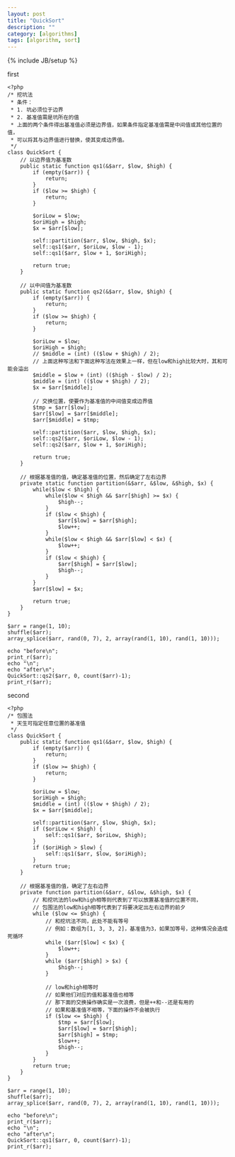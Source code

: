 ```yaml
---
layout: post
title: "QuickSort"
description: ""
category: [algorithms]
tags: [algorithm, sort]
---
```

{% include JB/setup %}

first

	<?php
	/* 挖坑法
	 * 条件：
	 * 1. 坑必须位于边界
	 * 2. 基准值需是坑所在的值
	 * 上面的两个条件得出基准值必须是边界值，如果条件指定基准值需是中间值或其他位置的值，
	 * 可以将其与边界值进行替换，使其变成边界值。
	 */
	class QuickSort {
		// 以边界值为基准数
		public static function qs1(&$arr, $low, $high) {
			if (empty($arr)) {
				return;
			}
			if ($low >= $high) {
				return;
			}

			$oriLow = $low;
			$oriHigh = $high;
			$x = $arr[$low];

			self::partition($arr, $low, $high, $x);
			self::qs1($arr, $oriLow, $low - 1);
			self::qs1($arr, $low + 1, $oriHigh);

			return true;
		}

		// 以中间值为基准数
		public static function qs2(&$arr, $low, $high) {
			if (empty($arr)) {
				return;
			}
			if ($low >= $high) {
				return;
			}

			$oriLow = $low;
			$oriHigh = $high;
			// $middle = (int) (($low + $high) / 2);
			// 上面这种写法和下面这种写法在效果上一样，但在low和high比较大时，其和可能会溢出
			$middle = $low + (int) (($high - $low) / 2);
			$middle = (int) (($low + $high) / 2);
			$x = $arr[$middle];

			// 交换位置，使要作为基准值的中间值变成边界值
			$tmp = $arr[$low];
			$arr[$low] = $arr[$middle];
			$arr[$middle] = $tmp;

			self::partition($arr, $low, $high, $x);
			self::qs2($arr, $oriLow, $low - 1);
			self::qs2($arr, $low + 1, $oriHigh);
			
			return true;
		}

		// 根据基准值的值，确定基准值的位置，然后确定了左右边界
		private static function partition(&$arr, &$low, &$high, $x) {
			while($low < $high) {
				while($low < $high && $arr[$high] >= $x) {
					$high--;
				}
				if ($low < $high) {
					$arr[$low] = $arr[$high];
					$low++;
				}
				while($low < $high && $arr[$low] < $x) {
					$low++;
				}
				if ($low < $high) {
					$arr[$high] = $arr[$low];
					$high--;
				}
			}
			$arr[$low] = $x;

			return true;
		}
	}

	$arr = range(1, 10);
	shuffle($arr);
	array_splice($arr, rand(0, 7), 2, array(rand(1, 10), rand(1, 10)));

	echo "before\n";
	print_r($arr);
	echo "\n";
	echo "after\n";
	QuickSort::qs2($arr, 0, count($arr)-1);
	print_r($arr);
	
second

	<?php
	/* 包围法
	 * 天生可指定任意位置的基准值
	 */
	class QuickSort {
		public static function qs1(&$arr, $low, $high) {
			if (empty($arr)) {
				return;
			}
			if ($low >= $high) {
				return;
			}

			$oriLow = $low;
			$oriHigh = $high;
			$middle = (int) (($low + $high) / 2);
			$x = $arr[$middle];

			self::partition($arr, $low, $high, $x);
			if ($oriLow < $high) {
				self::qs1($arr, $oriLow, $high);
			}
			if ($oriHigh > $low) {
				self::qs1($arr, $low, $oriHigh);
			}
			return true;
		}

		// 根据基准值的值，确定了左右边界
		private function partition(&$arr, &$low, &$high, $x) {
			// 和挖坑法的low和high相等则代表到了可以放置基准值的位置不同，
			// 包围法的low和high相等代表到了将要决定出左右边界的前夕
			while ($low <= $high) {
				// 和挖坑法不同，此处不能有等号
				// 例如：数组为[1, 3, 3, 2]，基准值为3，如果加等号，这种情况会造成死循环
				while ($arr[$low] < $x) {
					$low++;
				}
				while ($arr[$high] > $x) {
					$high--;
				}

				// low和high相等时
				// 如果他们对应的值和基准值也相等
				// 那下面的交换操作确实是一次浪费，但是++和--还是有用的
				// 如果和基准值不相等，下面的操作不会被执行
				if ($low <= $high) {
					$tmp = $arr[$low];
					$arr[$low] = $arr[$high];
					$arr[$high] = $tmp;
					$low++;
					$high--;
				}
			}
			return true;	
		}
	}

	$arr = range(1, 10);
	shuffle($arr);
	array_splice($arr, rand(0, 7), 2, array(rand(1, 10), rand(1, 10)));

	echo "before\n";
	print_r($arr);
	echo "\n";
	echo "after\n";
	QuickSort::qs1($arr, 0, count($arr)-1);
	print_r($arr);